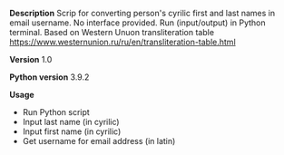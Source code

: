 
**Description**
Scrip for converting person's cyrilic first and last names in email username.
No interface provided. Run (input/output) in Python terminal.
Based on Western Unuon transliteration table https://www.westernunion.ru/ru/en/transliteration-table.html

**Version** 1.0

**Python version** 3.9.2

**Usage**
- Run Python script
- Input last name (in cyrilic)
- Input first name (in cyrilic)
- Get username for email address (in latin)
